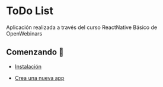 # ToDo List
Aplicación realizada a través del curso ReactNative Básico de OpenWebinars

## Comenzando 🚀

- [Instalación](https://docs.expo.io/versions/v36.0.0/get-started/installation/)

- [Crea una nueva app](https://docs.expo.io/versions/v36.0.0/get-started/create-a-new-app/)
